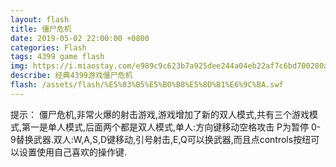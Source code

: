 ```yaml
---
layout: flash
title: 僵尸危机
date: 2019-05-02 22:00:00 +0800
categories: Flash
tags: 4399 game flash
img: https://i.miaostay.com/e989c9c623b7a925dee244a04eb22af7c6bd700280a854b029593c8b2e28ca65.jpg
describe: 经典4399游戏僵尸危机
flash: /assets/flash/%E5%83%B5%E5%B0%B8%E5%8D%B1%E6%9C%BA.swf
---
```


提示：
僵尸危机,非常火爆的射击游戏,游戏增加了新的双人模式,共有三个游戏模式,第一是单人模式,后面两个都是双人模式,单人:方向键移动空格攻击 P为暂停 0-9替换武器.双人:W,A,S,D键移动,引号射击,E,Q可以换武器,而且点controls按纽可以设置使用自己喜欢的操作键.